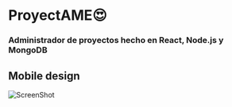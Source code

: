 # ProyectAME😍 

### Administrador de proyectos hecho en React, Node.js y MongoDB


## Mobile design

![ScreenShot](https://raw.github.com/JessVel/ProyectAME-React/main/src/assets/screenshots/mobile/ProyectAME(10).png) 
